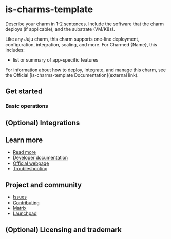 <!--
Avoid using this README file for information that is maintained or published elsewhere, e.g.:

* metadata.yaml > published on Charmhub
* documentation > published on (or linked to from) Charmhub
* detailed contribution guide > documentation or CONTRIBUTING.md

Use links instead.
-->

# is-charms-template
<!-- Use this space for badges -->

Describe your charm in 1-2 sentences. Include the software that the charm deploys (if applicable), and the substrate (VM/K8s).

Like any Juju charm, this charm supports one-line deployment, configuration, integration, scaling, and more. For Charmed {Name}, this includes:
* list or summary of app-specific features

For information about how to deploy, integrate, and manage this charm, see the Official [is-charms-template Documentation](external link).

## Get started
<!--If the charm already contains a relevant how-to guide or tutorial in its documentation,
use this section to link the documentation. You don’t need to duplicate documentation here.
If the tutorial is more complex than getting started, then provide brief descriptions of the
steps needed for the simplest possible deployment. Make sure to include software and hardware
prerequisites.

This section could be structured in the following way:

### Set up
<Steps for setting up the environment (e.g. via Multipass)>

### Deploy
<Steps for deploying the charm>

-->

### Basic operations
<!--Brief walkthrough of performing standard configurations or operations.

Use this section to provide information on important actions, required configurations, or
other operations the user should know about. You don’t need to list every action or configuration.
Use this section to link the Charmhub documentation for actions and configurations.

You may also want to link to the `charmcraft.yaml` file here.
-->

## (Optional) Integrations
<!-- Information about particularly relevant interfaces, endpoints or libraries related to the
charm. For example, peer relation endpoints required by other charms for integration.

Otherwise, include a link the Charmhub documentation on integrations.
--> 

## Learn more
<!-- 
Provide a list of resources, including the official documentation, developer documentation,
an official website for the software and a troubleshooting guide. Note that this list is not
exhaustive or always relevant for every charm. If there is no official troubleshooting guide,
include a link to the relevant Matrix channel.
-->

* [Read more]() <!--Link to the charm's official documentation-->
* [Developer documentation]() <!--Link to any developer documentation-->
* [Official webpage]() <!--(Optional) Link to official upstream webpage/blog/marketing content--> 
* [Troubleshooting]() <!--(Optional) Link to a page or section about troubleshooting/FAQ-->

## Project and community
* [Issues]() <!--Link to GitHub issues (if applicable)-->
* [Contributing]() <!--Link to any contribution guides--> 
* [Matrix]() <!--Link to contact info (if applicable), e.g. Matrix channel-->
* [Launchpad]() <!--Link to Launchpad (if applicable)-->

## (Optional) Licensing and trademark

